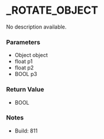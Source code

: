 # _ROTATE_OBJECT

No description available.

### Parameters
* Object object
* float p1
* float p2
* BOOL p3

### Return Value
* BOOL

### Notes
* Build: 811

